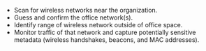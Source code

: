   
  * Scan for wireless networks near the organization.
  * Guess and confirm the office network(s).
  * Identify range of wireless network outside of office space.
  * Monitor traffic of that network and capture potentially sensitive metadata (wireless handshakes, beacons, and MAC addresses).
